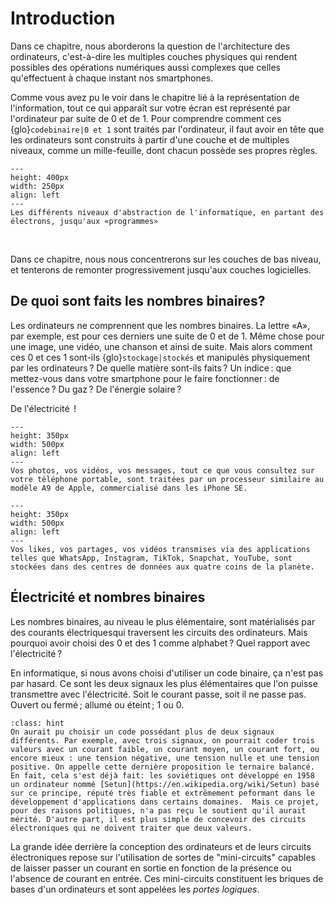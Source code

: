 # Introduction


Dans ce chapitre, nous aborderons la question de l'architecture des ordinateurs, c'est-à-dire les multiples couches physiques qui rendent possibles des opérations numériques aussi complexes que celles qu'effectuent à chaque instant nos smartphones. 

Comme vous avez pu le voir dans le chapitre lié à la représentation de l'information, tout ce qui apparaît sur votre écran est représenté par l'ordinateur par suite de 0 et de 1. Pour comprendre comment ces <span commented>{glo}`codebinaire|0 et 1` sont traités par l'ordinateur, il faut avoir en tête que les ordinateurs sont construits à partir d'une couche et de multiples niveaux, comme un mille-feuille, dont chacun possède ses propres règles. 


```{figure} media/abstractionlight.png
---
height: 400px
width: 250px
align: left
---
Les différents niveaux d'abstraction de l'informatique, en partant des électrons, jusqu'aux «programmes» 
```


<br>


Dans ce chapitre, nous nous concentrerons sur les couches de bas niveau, et tenterons de remonter progressivement jusqu'aux couches logicielles. 


## De quoi sont faits les nombres binaires? 

Les ordinateurs ne comprennent que les nombres binaires. La lettre «A», par exemple, est pour ces derniers une suite de 0 et de 1. Même chose pour une image, une vidéo, une chanson et ainsi de suite. Mais alors comment ces 0 et ces 1 sont-ils {glo}`stockage|stockés` et manipulés physiquement par les ordinateurs ? De quelle matière sont-ils faits ? Un indice : que mettez-vous dans votre smartphone pour le faire fonctionner : de l'essence ? Du gaz ? De l'énergie solaire ?

De l'électricité  !


```{figure} media/iphonecpu.jpeg
---
height: 350px
width: 500px
align: left
---
Vos photos, vos vidéos, vos messages, tout ce que vous consultez sur votre téléphone portable, sont traitées par un processeur similaire au modèle A9 de Apple, commercialisé dans les iPhone SE. 
```


```{figure} media/datacenter.jpeg
---
height: 350px
width: 500px
align: left
---
Vos likes, vos partages, vos vidéos transmises via des applications telles que WhatsApp, Instagram, TikTok, Snapchat, YouTube, sont stockées dans des centres de données aux quatre coins de la planète. 
```

## Électricité et nombres binaires

Les nombres binaires, au niveau le plus élémentaire, sont matérialisés par des <span commented>courants électriques</span>qui traversent les circuits des ordinateurs. Mais pourquoi avoir choisi des 0 et des 1 comme alphabet ? Quel rapport avec l'électricité ?

En informatique, si nous avons choisi d'utiliser un code binaire, ça n'est pas par hasard. Ce sont les deux signaux les plus élémentaires que l'on puisse transmettre avec l'électricité. Soit le courant passe, soit il ne passe pas. Ouvert ou fermé ; allumé ou éteint ; 1 ou 0. 

```{admonition} Le saviez-vous?
:class: hint
On aurait pu choisir un code possédant plus de deux signaux différents. Par exemple, avec trois signaux, on pourrait coder trois valeurs avec un courant faible, un courant moyen, un courant fort, ou encore mieux : une tension négative, une tension nulle et une tension positive. On appelle cette dernière proposition le ternaire balancé. En fait, cela s'est déjà fait: les soviétiques ont développé en 1958 un ordinateur nommé [Setun](https://en.wikipedia.org/wiki/Setun) basé sur ce principe, réputé très fiable et extrêmement peformant dans le développement d'applications dans certains domaines.  Mais ce projet, pour des raisons politiques, n'a pas reçu le soutient qu'il aurait mérité. D'autre part, il est plus simple de concevoir des circuits électroniques qui ne doivent traiter que deux valeurs.
```

La grande idée derrière la conception des ordinateurs et de leurs circuits électroniques repose sur l'utilisation de sortes de "mini-circuits" capables
de laisser passer un courant en sortie en fonction de la présence ou l'absence de courant en entrée. Ces mini-circuits constituent les briques de bases
d'un ordinateurs et sont appelées les *portes logiques*.

